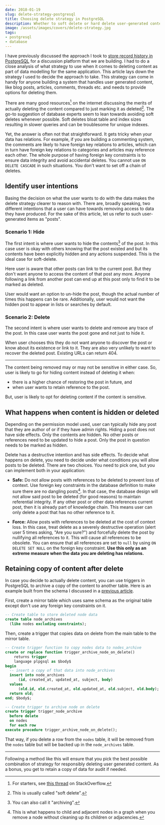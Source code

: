 ```yaml
---
date: 2018-01-19
slug: delete-strategy-postgresql
title: Choosing delete strategy in PostgreSQL
description: Whether to soft delete or hard delete user-generated content in an application's database should depend on the nature of the data being deleted. Here is a high level strategy for making that decision based on users' intentions.
image: /assets/images/covers/delete-strategy.jpg
tags:
- postgresql
- database
---
```


I have previously discussed the approach I took to [store record history in PostgreSQL][versioning] for a discussion platform that we are building. I had to do a close analysis of what strategy to use when it comes to deleting content as part of data modelling for the same application. This article lays down the strategy I used to decide the approach to take. This strategy can come in handy for anyone building a system that handles user generated content, like blog posts, articles, comments, threads etc. and needs to provide options for deleting them.

There are many good resources[^1] on the internet discussing the merits of actually deleting the content compared to just marking it as deleted[^2]. The go-to suggestion of database experts seem to lean towards avoiding soft deletes whenever possible. Soft deletes bloat table and index sizes resulting in slower queries and can be troublesome for unique indexes.

Yet, the answer is often not that straightforward. It gets tricky when your data has relations. For example, if you are building a commenting system, the comments are likely to have foreign key relations to articles, which can in turn have foreign key relations to categories and articles may reference each other. The whole purpose of having foreign key constraints is to ensure data integrity and avoid accidental deletes. You cannot use `ON DELETE CASCADE` in such situations. You don't want to set off a chain of deletes.

## Identify user intentions

Basing the decision on what the user wants to do with the data makes the delete strategy clearer to reason with. There are, broadly speaking, two different intentions that a user can have towards removing access to data they have produced. For the sake of this article, let us refer to such user-generated items as "posts".

### Scenario 1: Hide

The first intent is where user wants to hide the contents[^3] of the post. In this case user is okay with others knowing that the post existed and but its contents have been explicitly hidden and any actions suspended. This is the ideal case for soft-delete.

Here user is aware that other posts can link to the current post. But they don't want anyone to access the content of that post any more. Anyone following a link from another post can end up at this post only to find it to be marked as deleted.

User would want an option to un-hide the post, though the actual number of times this happens can be rare. Additionally, user would not want the hidden post to appear in lists or searches by default.

### Scenario 2: Delete

The second intent is where user wants to delete and remove any trace of the post. In this case user wants the post gone and not just to hide it.

When user chooses this they do not want anyone to discover the post or know about its existence or link to it. They are also very unlikely to want to recover the deleted post. Existing URLs can return 404.

---

The content being removed may or may not be sensitive in either case. So, user is likely to go for hiding content instead of deleting it when:

- there is a higher chance of restoring the post in future, and
- when user wants to retain reference to the post.

But, user is likely to opt for deleting content if the content is sensitive.

## What happens when content is hidden or deleted

Depending on the permission model used, user can typically hide any post that they are author of or if they have admin rights. Hiding a post does not have side effects. Only the contents are hidden. No other posts or references need to be updated to hide a post. Only the post in question needs to be marked as hidden.

Delete has a destructive intention and has side effects. To decide what happens on delete, you need to decide under what conditions you will allow posts to be deleted. There are two choices. You need to pick one, but you can implement both in your application:

- **Safe:** Do not allow posts with references to be deleted to prevent loss of context. Use foreign key constraints in the database definition to make sure there are no dangling posts[^4]. In that case, the database design will not allow said post to be deleted (for good reasons) to maintain referential integrity. If any other post or other data references current post, then it is already part of knowledge chain. This means user can only delete a post that has no other reference to it.

- **Force:** Allow posts with references to be deleted at the cost of context loss. In this case, treat delete as a severely destructive operation (alert user 5 times asking, "Are you sure?") and forcefully delete the post by nullifying all references to it. This will cause all references to be obsolete. You can ensure that all references are set to `null` by using `ON DELETE SET NULL` on the foreign key constraint. **Use this only as an extreme measure when the data you are deleting has relations.**

## Retaining copy of content after delete

In case you decide to actually delete content, you can use triggers in PostgreSQL to archive a copy of the content to another table. Here is an example built from the schema I discussed in a [previous article][versioning].

First, create a mirror table which uses same schema as the original table except don't use any foreign key constraints on it.

```sql
-- Create table to store deleted node data
create table node_archives
  (like nodes excluding constraints);
```

Then, create a trigger that copies data on delete from the main table to the mirror table.

```sql
-- Create trigger function to copy nodes data to nodes_archive
create or replace function trigger_archive_node_on_delete()
    returns trigger
    language plpgsql as $body$
begin
  -- insert a copy of that data into node_archives
  insert into node_archives
      (id, created_at, updated_at, subject, body)
  values
      (old.id, old.created_at, old.updated_at, old.subject, old.body);
  return old;
end; $body$;

-- Create trigger to archive node on delete
create trigger trigger_node_archive
  before delete
  on nodes
  for each row
execute procedure trigger_archive_node_on_delete();
```

That way, if you delete a row from the `nodes` table, it will be removed from the `nodes` table but will be backed up in the `node_archives` table.

---

Following a method like this will ensure that you pick the best possible combination of strategy for responsibly deleting user generated content. As a bonus, you get to retain a copy of data for audit if needed.

[^1]: For starters, see [this thread][so-soft] on StackOverflow.
[^2]: This is usually called "soft delete".
[^3]: You can also call it "archiving".
[^4]: This is what happens to child and adjacent nodes in a graph when you remove a node without cleaning up its children or adjacencies.

[so-soft]: https://stackoverflow.com/questions/378331/physical-vs-logical-soft-delete-of-database-record
[versioning]: /blog/versioning-content-postgresql
